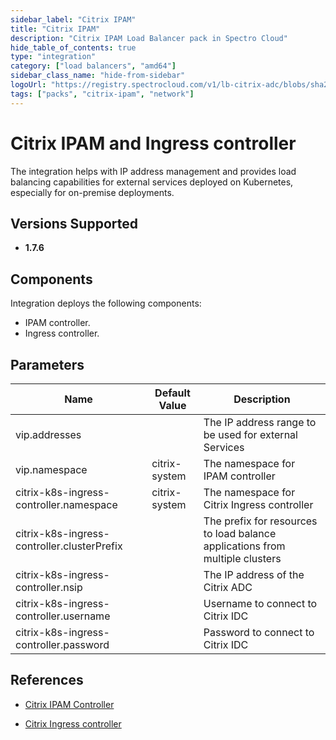 ```yaml
---
sidebar_label: "Citrix IPAM"
title: "Citrix IPAM"
description: "Citrix IPAM Load Balancer pack in Spectro Cloud"
hide_table_of_contents: true
type: "integration"
category: ["load balancers", "amd64"]
sidebar_class_name: "hide-from-sidebar"
logoUrl: "https://registry.spectrocloud.com/v1/lb-citrix-adc/blobs/sha256:17f8ebc0dc69d329a39e5d27fc0ce3574034d18ab1776fabda396c5403b0bd86?type=image/png"
tags: ["packs", "citrix-ipam", "network"]
---
```


# Citrix IPAM and Ingress controller

The integration helps with IP address management and provides load balancing capabilities for external services deployed
on Kubernetes, especially for on-premise deployments.

## Versions Supported

<Tabs queryString="versions">
<TabItem label="1.7.x" value="1.7.x">

- **1.7.6**

</TabItem>
</Tabs>

## Components

Integration deploys the following components:

- IPAM controller.
- Ingress controller.

## Parameters

| Name                                        | Default Value | Description                                                                  |
| ------------------------------------------- | ------------- | ---------------------------------------------------------------------------- |
| vip.addresses                               |               | The IP address range to be used for external Services                        |
| vip.namespace                               | citrix-system | The namespace for IPAM controller                                            |
| citrix-k8s-ingress-controller.namespace     | citrix-system | The namespace for Citrix Ingress controller                                  |
| citrix-k8s-ingress-controller.clusterPrefix |               | The prefix for resources to load balance applications from multiple clusters |
| citrix-k8s-ingress-controller.nsip          |               | The IP address of the Citrix ADC                                             |
| citrix-k8s-ingress-controller.username      |               | Username to connect to Citrix IDC                                            |
| citrix-k8s-ingress-controller.password      |               | Password to connect to Citrix IDC                                            |

## References

- [Citrix IPAM Controller](https://developer-docs.citrix.com/projects/citrix-k8s-ingress-controller/en/latest/crds/vip)

- [Citrix Ingress controller](https://developer-docs.citrix.com/projects/citrix-k8s-ingress-controller/en/latest/network/type_loadbalancer/#expose-services-of-type-loadbalancer-using-an-ip-address-from-the-citrix-ipam-controller)
